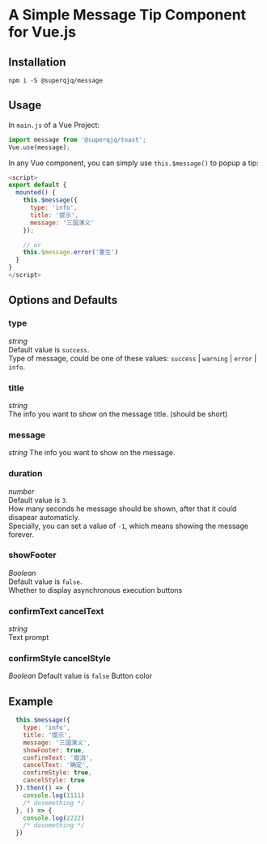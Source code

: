 # A Simple Message Tip Component for Vue.js

## Installation
```
npm i -S @superqjq/message
```

## Usage
In `main.js` of a Vue Project:
```javascript
import message from '@superqjq/toast';
Vue.use(message);
```

In any Vue component, you can simply use `this.$message()` to popup a tip:
```javascript
<script>
export default {
  mounted() {
    this.$message({
      type: 'info',
      title: '提示',
      message: '三国演义'
    });

    // or 
    this.$message.error('重生')
  }
}
</script>
```

## Options and Defaults
### type
*string*  
Default value is `success`.  
Type of message, could be one of these values: `success` | `warning` | `error` | `info`.

### title
*string*  
The info you want to show on the message title. (should be short)

### message
*string*
The info you want to show on the message.

### duration
*number*  
Default value is `3`.  
How many seconds he message should be shown, after that it could disapear automaticly.  
Specially, you can set a value of `-1`, which means showing the message forever.

### showFooter
*Boolean*  
Default value is `false`.  
Whether to display asynchronous execution buttons

### confirmText  cancelText
*string*  
Text prompt

### confirmStyle cancelStyle
*Boolean*
Default value is `false`
Button color

## Example
```javascript
  this.$message({
    type: 'info',
    title: '提示',
    message: '三国演义',
    showFooter: true,
    confirmText: '取消',
    cancelText: '确定',
    confirmStyle: true,
    cancelStyle: true
  }).then(() => {
    console.log(1111)
    /* dosomething */
  }, () => {
    console.log(2222)
    /* dosomething */
  })
```

